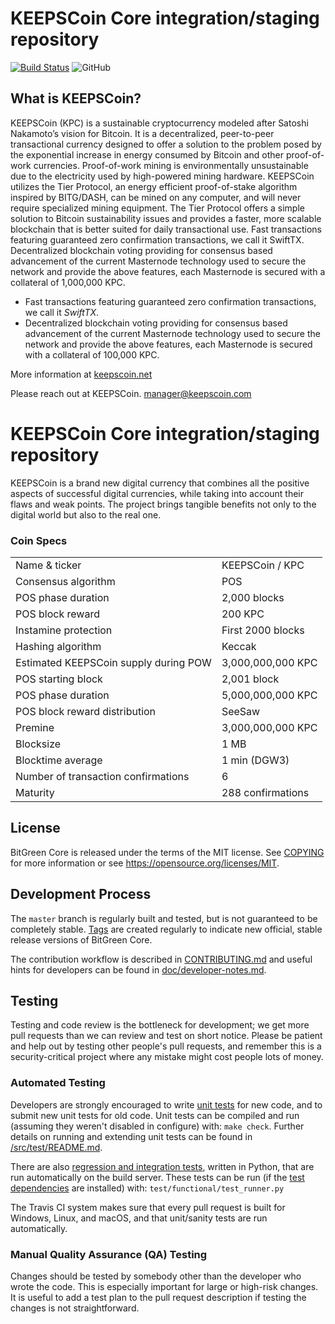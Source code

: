 # KEEPSCoin Core integration/staging repository

[![Build Status](https://api.travis-ci.org/keepscoin/keepscoin.svg?branch=master)](https://travis-ci.org/keepscoin/keepscoin) ![GitHub](https://img.shields.io/github/license/mashape/apistatus.svg)

## What is KEEPSCoin?

KEEPSCoin (KPC) is a sustainable cryptocurrency modeled after Satoshi Nakamoto’s vision for Bitcoin. 
It is a decentralized, peer-to-peer transactional currency designed to offer a solution to the problem posed by the exponential increase in energy consumed by Bitcoin and other proof-of-work currencies. 
Proof-of-work mining is environmentally unsustainable due to the electricity used by high-powered mining hardware. 
KEEPSCoin utilizes the Tier Protocol, an energy efficient proof-of-stake algorithm inspired by BITG/DASH, can be mined on any computer, and will never require specialized mining equipment. 
The Tier Protocol offers a simple solution to Bitcoin sustainability issues and provides a faster, more scalable blockchain that is better suited for daily transactional use.
Fast transactions featuring guaranteed zero confirmation transactions, we call it SwiftTX.
Decentralized blockchain voting providing for consensus based advancement of the current Masternode technology used to secure the network and provide the above features, each Masternode is secured with a collateral of 1,000,000 KPC.

- Fast transactions featuring guaranteed zero confirmation transactions, we call it _SwiftTX_.
- Decentralized blockchain voting providing for consensus based advancement of the current Masternode
  technology used to secure the network and provide the above features, each Masternode is secured
  with a collateral of 100,000  KPC.

More information at [keepscoin.net](https://www.keepscoin.net)

Please reach out at KEEPSCoin. manager@keepscoin.com


KEEPSCoin Core integration/staging repository
=====================================

KEEPSCoin is a brand new digital currency that combines all the positive aspects of successful digital currencies, while taking into account their flaws and weak points.
The project brings tangible benefits not only to the digital world but also to the real one.


### Coin Specs

<table>
<tr><td>Name & ticker</td><td>KEEPSCoin / KPC</td></tr>
<tr><td>Consensus algorithm</td><td>POS</td></tr>
<tr><td>POS phase duration</td><td>2,000 blocks</td></tr>
<tr><td>POS block reward</td><td>200 KPC</td></tr>
<tr><td>Instamine protection</td><td>First 2000 blocks</td></tr>
<tr><td>Hashing algorithm</td><td>Keccak</td></tr>
<tr><td>Estimated KEEPSCoin supply during POW</td><td>3,000,000,000 KPC</td></tr>
<tr><td>POS starting block</td><td>2,001 block</td></tr>
<tr><td>POS phase duration</td><td>5,000,000,000 KPC</td></tr>
<tr><td>POS block reward distribution</td><td>SeeSaw</td></tr>
<tr><td>Premine</td><td>3,000,000,000 KPC</td></tr>
<tr><td>Blocksize</td><td>1 MB</td></tr>
<tr><td>Blocktime average</td><td>1 min (DGW3)</td></tr>
<tr><td>Number of transaction confirmations</td><td>6</td></tr>
<tr><td>Maturity</td><td>288 confirmations</td></tr>
</table>



## License

BitGreen Core is released under the terms of the MIT license. See [COPYING](COPYING) for more
information or see https://opensource.org/licenses/MIT.

## Development Process

The `master` branch is regularly built and tested, but is not guaranteed to be
completely stable. [Tags](https://github.com/keepscoin/keepscoin/tags) are created
regularly to indicate new official, stable release versions of BitGreen Core.

The contribution workflow is described in [CONTRIBUTING.md](CONTRIBUTING.md)
and useful hints for developers can be found in [doc/developer-notes.md](doc/developer-notes.md).

## Testing

Testing and code review is the bottleneck for development; we get more pull
requests than we can review and test on short notice. Please be patient and help out by testing
other people's pull requests, and remember this is a security-critical project where any mistake might cost people
lots of money.

### Automated Testing

Developers are strongly encouraged to write [unit tests](src/test/README.md) for new code, and to
submit new unit tests for old code. Unit tests can be compiled and run
(assuming they weren't disabled in configure) with: `make check`. Further details on running
and extending unit tests can be found in [/src/test/README.md](/src/test/README.md).

There are also [regression and integration tests](/test), written
in Python, that are run automatically on the build server.
These tests can be run (if the [test dependencies](/test) are installed) with: `test/functional/test_runner.py`

The Travis CI system makes sure that every pull request is built for Windows, Linux, and macOS, and that unit/sanity tests are run automatically.

### Manual Quality Assurance (QA) Testing

Changes should be tested by somebody other than the developer who wrote the
code. This is especially important for large or high-risk changes. It is useful
to add a test plan to the pull request description if testing the changes is
not straightforward.